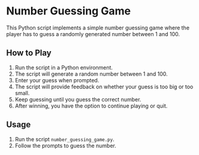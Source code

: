 # Number Guessing Game

This Python script implements a simple number guessing game where the player has to guess a randomly generated number between 1 and 100.

## How to Play

1. Run the script in a Python environment.
2. The script will generate a random number between 1 and 100.
3. Enter your guess when prompted.
4. The script will provide feedback on whether your guess is too big or too small.
5. Keep guessing until you guess the correct number.
6. After winning, you have the option to continue playing or quit.

## Usage

1. Run the script `number_guessing_game.py`.
2. Follow the prompts to guess the number.
